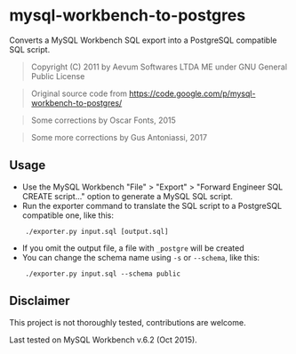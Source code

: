 # mysql-workbench-to-postgres

Converts a MySQL Workbench SQL export into a PostgreSQL compatible SQL script.

> Copyright (C) 2011 by Aevum Softwares LTDA ME under GNU General Public License

> Original source code from https://code.google.com/p/mysql-workbench-to-postgres/

> Some corrections by Oscar Fonts, 2015

> Some more corrections by Gus Antoniassi, 2017

## Usage

* Use the MySQL Workbench "File" > "Export" > "Forward Engineer SQL CREATE script..." option to generate a MySQL SQL script.
* Run the exporter command to translate the SQL script to a PostgreSQL compatible one, like this:

```
    ./exporter.py input.sql [output.sql]
```
* If you omit the output file, a file with `_postgre` will be created
* You can change the schema name using `-s` or `--schema`, like this:
```
    ./exporter.py input.sql --schema public
```

## Disclaimer

This project is not thoroughly tested, contributions are welcome.

Last tested on MySQL Workbench v.6.2 (Oct 2015).
